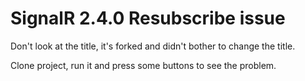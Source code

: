 # SignalR 2.4.0 Resubscribe issue

Don't look at the title, it's forked and didn't bother to change the title. 

Clone project, run it and press some buttons to see the problem.
